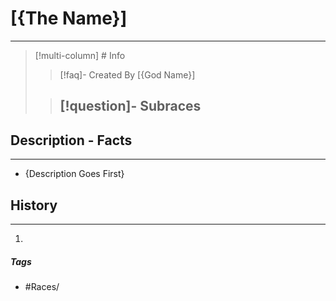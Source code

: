 # [{The Name}] 
---
>[!multi-column] # Info
>>[!faq]- Created By
>>[{God Name}]
>
>>[!question]-  Subraces
>> -

## Description - Facts
---
- {Description Goes First}

## History
---
1. 

##### Tags
- #Races/